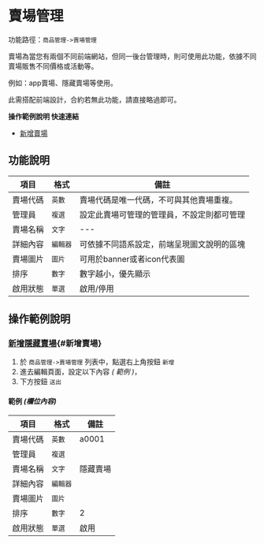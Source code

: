 #  賣場管理

功能路徑：`商品管理->賣場管理`

賣場為當您有兩個不同前端網站，但同一後台管理時，則可使用此功能，依據不同賣場販售不同價格或活動等。

例如：app賣場、隱藏賣場等使用。

此需搭配前端設計，合約若無此功能，請直接略過即可。

**操作範例說明 快速連結**

* [新增賣場](/guide/product-market#新增賣場)

##  功能說明

| 項目  | 格式 | 備註 |
|---|---|---|
|賣場代碼|`英數`|賣場代碼是唯一代碼，不可與其他賣場重複。|
|管理員|`複選`|設定此賣場可管理的管理員，不設定則都可管理|
|賣場名稱|`文字`|---|
|詳細內容|`編輯器`|可依據不同語系設定，前端呈現圖文說明的區塊|
|賣場圖片|`圖片`|可用於banner或者icon代表圖|
|排序|`數字`|數字越小，優先顯示|
|啟用狀態|`單選`|啟用/停用|





##  操作範例說明

### [新增隱藏賣場](/guide/product-market#新增賣場){#新增賣場}

1. 於 `商品管理->賣場管理` 列表中，點選右上角按鈕 `新增` 
2. 進去編輯頁面，設定以下內容 _( 範例 )_，
3. 下方按鈕 `送出`

#### 範例 _(欄位內容)_

| 項目  | 格式 | 備註 |
|---|---|---|
|賣場代碼|`英數`|a0001|
|管理員|`複選`||
|賣場名稱|`文字`|隱藏賣場|
|詳細內容|`編輯器`||
|賣場圖片|`圖片`||
|排序|`數字`|2|
|啟用狀態|`單選`|啟用|


